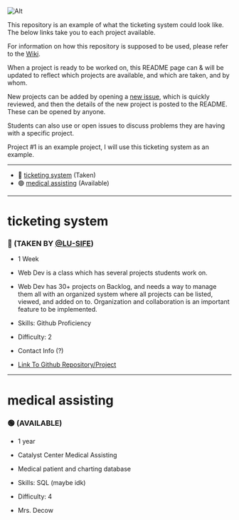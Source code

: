 ![Alt](https://repobeats.axiom.co/api/embed/2630eaae3774c9d934e953bccf717554c24fd987.svg "Repobeats analytics image")

This repository is an example of what the ticketing system could look like. The below links take you to each project available.

For information on how this repository is supposed to be used, please refer to the [Wiki](https://github.com/LU-SIFE/Web-Dev-Ticketing/wiki).

When a project is ready to be worked on, this README page can & will be updated to reflect which projects are available, and which are taken, and by whom.

New projects can be added by opening a [new issue](https://github.com/LU-SIFE/Web-Dev-Ticketing/issues/1), which is quickly reviewed, and then the details of the new project is posted to the README. These can be opened by anyone.

Students can also use or open issues to discuss problems they are having with a specific project.

Project #1 is an example project, I will use this ticketing system as an example.

---

- 🔴 [ticketing system](#ticketing-system) (Taken)<br>
- 🟢 [medical assisting](#medical-assisting) (Available)<br>
<!-- INDEX MARKER -->

---

# ticketing system
### 🔴 (TAKEN BY [@LU-SIFE](https://github.com/LU-SIFE))

- 1 Week

- Web Dev is a class which has several projects students work on.

- Web Dev has 30+ projects on Backlog, and needs a way to manage them all with an organized system where all projects can be listed, viewed, and added on to. Organization and collaboration is an important feature to be implemented.

- Skills: Github Proficiency

- Difficulty: 2

- Contact Info (?)

- [Link To Github Repository/Project](https://github.com/LU-SIFE/Web-Dev-Ticketing)

---

# medical assisting
### 🟢 (AVAILABLE)

- 1 year

- Catalyst Center Medical Assisting

- Medical patient and charting database

- Skills: SQL (maybe idk)

- Difficulty: 4

- Mrs. Decow

